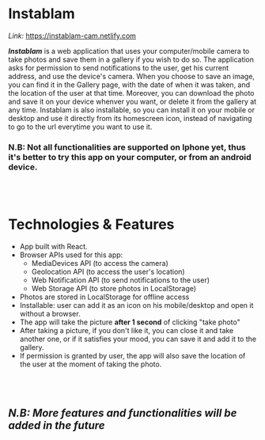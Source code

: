 # Instablam

_Link:_ https://instablam-cam.netlify.com

**_Instablam_** is a web application that uses your computer/mobile camera to take photos and save them in a gallery if you wish to do so. The application asks for permission to send notifications to the user, get his current address, and use the device's camera. When you choose to save an image, you can find it in the Gallery page, with the date of when it was taken, and the location of the user at that time. Moreover, you can download the photo and save it on your device whenver you want, or delete it from the gallery at any time.
Instablam is also installable, so you can install it on your mobile or desktop and use it directly from its homescreen icon, instead of navigating to go to the url everytime you want to use it.

### N.B: Not all functionalities are supported on Iphone yet, thus it's better to try this app on your computer, or from an android device.

<br>
<br>

# Technologies & Features

- App built with React.
- Browser APIs used for this app:
  - MediaDevices API (to access the camera)
  - Geolocation API (to access the user's location)
  - Web Notification API (to send notifications to the user)
  - Web Storage API (to store photos in LocalStorage)
- Photos are stored in LocalStorage for offline access
- Installable: user can add it as an icon on his mobile/desktop and open it without a browser.
- The app will take the picture **after 1 second** of clicking "take photo"
- After taking a picture, if you don't like it, you can close it and take another one, or if it satisfies your mood, you can save it and add it to the gallery.
- If permission is granted by user, the app will also save the location of the user at the moment of taking the photo.  
  <br>

<br>

## _N.B: More features and functionalities will be added in the future_
